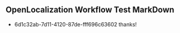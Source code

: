 ## OpenLocalization Workflow Test MarkDown
* 6d1c32ab-7d11-4120-87de-fff696c63602 thanks!

<!--HONumber=Jul16_HO2-->



